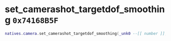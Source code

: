 # set_camerashot_targetdof_smoothing `0x74168B5F`

```lua
natives.camera.set_camerashot_targetdof_smoothing(_unk0 --[[ number ]], _unk1 --[[ number ]])
```